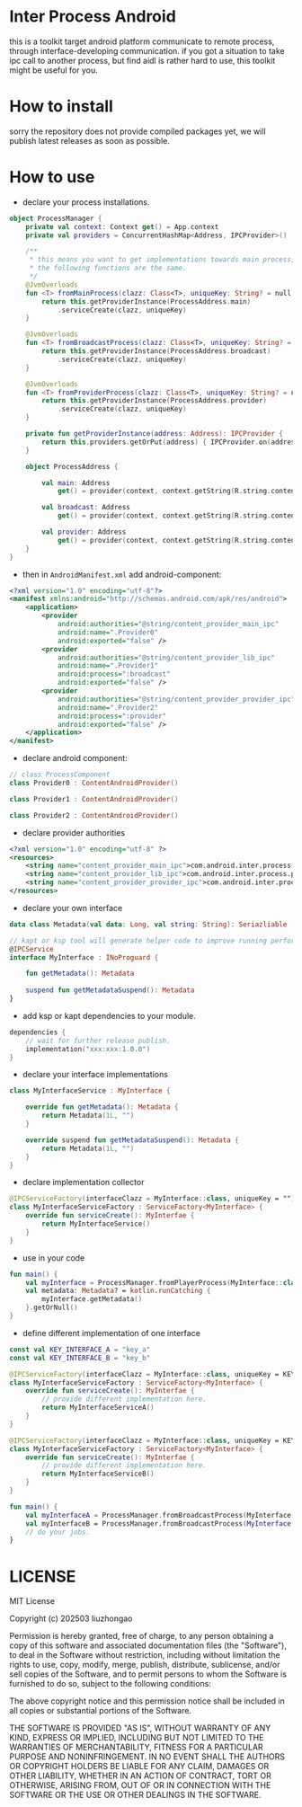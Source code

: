 # Inter Process Android
this is a toolkit target android platform communicate to remote process, through interface-developing communication. if you got a situation to take ipc call to another process, but find aidl is rather hard to use, this toolkit might be useful for you.

# How to install
sorry the repository does not provide compiled packages yet, we will publish latest releases as soon as possible.

# How to use
- declare your process installations.
```kotlin
object ProcessManager {
    private val context: Context get() = App.context
    private val providers = ConcurrentHashMap<Address, IPCProvider>()

    /**
     * this means you want to get implementations towards main process,
     * the following functions are the same.
     */
    @JvmOverloads
    fun <T> fromMainProcess(clazz: Class<T>, uniqueKey: String? = null): T {
        return this.getProviderInstance(ProcessAddress.main)
            .serviceCreate(clazz, uniqueKey)
    }

    @JvmOverloads
    fun <T> fromBroadcastProcess(clazz: Class<T>, uniqueKey: String? = null): T {
        return this.getProviderInstance(ProcessAddress.broadcast)
            .serviceCreate(clazz, uniqueKey)
    }

    @JvmOverloads
    fun <T> fromProviderProcess(clazz: Class<T>, uniqueKey: String? = null): T {
        return this.getProviderInstance(ProcessAddress.provider)
            .serviceCreate(clazz, uniqueKey)
    }

    private fun getProviderInstance(address: Address): IPCProvider {
        return this.providers.getOrPut(address) { IPCProvider.on(address) }
    }

    object ProcessAddress {

        val main: Address
            get() = provider(context, context.getString(R.string.content_provider_main_ipc))

        val broadcast: Address
            get() = provider(context, context.getString(R.string.content_provider_lib_ipc))

        val provider: Address
            get() = provider(context, context.getString(R.string.content_provider_provider_ipc))
    }
}
```
- then in ```AndroidManifest.xml``` add android-component:
```xml
<?xml version="1.0" encoding="utf-8"?>
<manifest xmlns:android="http://schemas.android.com/apk/res/android">
    <application>
        <provider
            android:authorities="@string/content_provider_main_ipc"
            android:name=".Provider0"
            android:exported="false" />
        <provider
            android:authorities="@string/content_provider_lib_ipc"
            android:name=".Provider1"
            android:process=":broadcast"
            android:exported="false" />
        <provider
            android:authorities="@string/content_provider_provider_ipc"
            android:name=".Provider2"
            android:process=":provider"
            android:exported="false" />
    </application>
</manifest>
```
- declare android component:
```kotlin
// class ProcessComponent
class Provider0 : ContentAndroidProvider()

class Provider1 : ContentAndroidProvider()

class Provider2 : ContentAndroidProvider()
```
- declare provider authorities
```xml
<?xml version="1.0" encoding="utf-8" ?>
<resources>
    <string name="content_provider_main_ipc">com.android.inter.process.provider.main</string>
    <string name="content_provider_lib_ipc">com.android.inter.process.provider.broadcast</string>
    <string name="content_provider_provider_ipc">com.android.inter.process.provider.provider</string>
</resources>
```
- declare your own interface
```kotlin
data class Metadata(val data: Long, val string: String): Seriazliable

// kapt or ksp tool will generate helper code to improve running performance.
@IPCService
interface MyInterface : INoProguard {

    fun getMetadata(): Metadata
    
    suspend fun getMetadataSuspend(): Metadata
}
```
- add ksp or kapt dependencies to your module.
```kotlin
dependencies {
    // wait for further release publish.
    implementation("xxx:xxx:1.0.0")
}
```
- declare your interface implementations
```kotlin
class MyInterfaceService : MyInterface {

    override fun getMetadata(): Metadata {
        return Metadata(1L, "")
    }

    override suspend fun getMetadataSuspend(): Metadata {
        return Metadata(1L, "")
    }
}
```
- declare implementation collector
```kotlin
@IPCServiceFactory(interfaceClazz = MyInterface::class, uniqueKey = "")
class MyInterfaceServiceFactory : ServiceFactory<MyInterface> {
    override fun serviceCreate(): MyInterfae {
        return MyInterfaceService()
    }
}
```
- use in your code
```kotlin
fun main() {
    val myInterface = ProcessManager.fromPlayerProcess(MyInterface::class.java)
    val metadata: Metadata? = kotlin.runCatching {
        myInterface.getMetadata()
    }.getOrNull()
}
```
- define different implementation of one interface
```kotlin
const val KEY_INTERFACE_A = "key_a"
const val KEY_INTERFACE_B = "key_b"

@IPCServiceFactory(interfaceClazz = MyInterface::class, uniqueKey = KEY_INTERFACE_A)
class MyInterfaceServiceFactory : ServiceFactory<MyInterface> {
    override fun serviceCreate(): MyInterfae {
        // provide different implementation here.
        return MyInterfaceServiceA()
    }
}

@IPCServiceFactory(interfaceClazz = MyInterface::class, uniqueKey = KEY_INTERFACE_B)
class MyInterfaceServiceFactory : ServiceFactory<MyInterface> {
    override fun serviceCreate(): MyInterfae {
        // provide different implementation here.
        return MyInterfaceServiceB()
    }
}

fun main() {
    val myInterfaceA = ProcessManager.fromBroadcastProcess(MyInterface::class.java, KEY_INTERFACE_A)
    val myInterfaceB = ProcessManager.fromBroadcastProcess(MyInterface::class.java, KEY_INTERFACE_B)
    // do your jobs.
}
```

# LICENSE
MIT License

Copyright (c) 202503 liuzhongao

Permission is hereby granted, free of charge, to any person obtaining a copy
of this software and associated documentation files (the "Software"), to deal
in the Software without restriction, including without limitation the rights
to use, copy, modify, merge, publish, distribute, sublicense, and/or sell
copies of the Software, and to permit persons to whom the Software is
furnished to do so, subject to the following conditions:

The above copyright notice and this permission notice shall be included in all
copies or substantial portions of the Software.

THE SOFTWARE IS PROVIDED "AS IS", WITHOUT WARRANTY OF ANY KIND, EXPRESS OR
IMPLIED, INCLUDING BUT NOT LIMITED TO THE WARRANTIES OF MERCHANTABILITY,
FITNESS FOR A PARTICULAR PURPOSE AND NONINFRINGEMENT. IN NO EVENT SHALL THE
AUTHORS OR COPYRIGHT HOLDERS BE LIABLE FOR ANY CLAIM, DAMAGES OR OTHER
LIABILITY, WHETHER IN AN ACTION OF CONTRACT, TORT OR OTHERWISE, ARISING FROM,
OUT OF OR IN CONNECTION WITH THE SOFTWARE OR THE USE OR OTHER DEALINGS IN THE
SOFTWARE.
